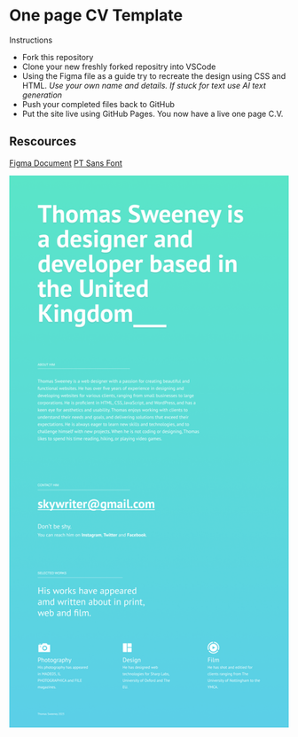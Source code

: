 # One page CV Template

Instructions

- Fork this repository
- Clone your new freshly forked repositry into VSCode
- Using the Figma file as a guide try to recreate the design using CSS and HTML. *Use your own name and details. If stuck for text use AI text generation*
- Push your completed files back to GitHub
- Put the site live using GitHub Pages. You now have a live one page C.V.

## Rescources

[Figma Document]("https://www.figma.com/file/nluU8xLNXkiRFXOkgz7Nlk/Untitled?type=design&node-id=0%3A1&t=pM52QXZUzHNwUfSL-1")
[PT Sans Font]("https://fonts.google.com/specimen/PT+Sans")

![alt text](wireframe.png "Title")